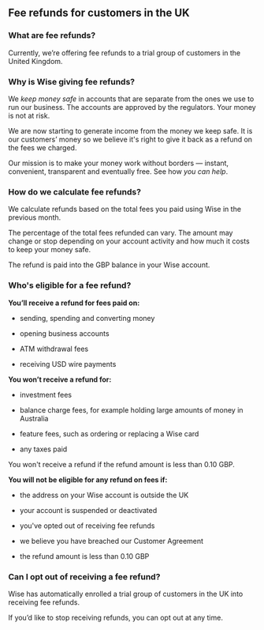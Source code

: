 ## Fee refunds for customers in the UK  
###  **What are fee refunds?**

Currently, we’re offering fee refunds to a trial group of customers in the United Kingdom.

###  **Why is Wise giving fee refunds?**

We _keep money safe_ in accounts that are separate from the ones we use to run our business. The accounts are approved by the regulators. Your money is not at risk. 

We are now starting to generate income from the money we keep safe. It is our customers’ money so we believe it's right to give it back as a refund on the fees we charged.

Our mission is to make your money work without borders — instant, convenient, transparent and eventually free. See how _you can help_.

###  **How do we calculate fee refunds?**

We calculate refunds based on the total fees you paid using Wise in the previous month. 

The percentage of the total fees refunded can vary. The amount may change or stop depending on your account activity and how much it costs to keep your money safe.

The refund is paid into the GBP balance in your Wise account. 

### **Who's eligible for a fee refund?**

 **You’ll receive a refund for fees paid on:**

  * sending, spending and converting money

  * opening business accounts

  * ATM withdrawal fees

  * receiving USD wire payments




 **You won’t receive a refund for:**

  * investment fees

  * balance charge fees, for example holding large amounts of money in Australia

  * feature fees, such as ordering or replacing a Wise card

  * any taxes paid




You won't receive a refund if the refund amount is less than 0.10 GBP.

 **You will not be eligible for any refund on fees if:**

  * the address on your Wise account is outside the UK

  * your account is suspended or deactivated

  * you've opted out of receiving fee refunds

  * we believe you have breached our Customer Agreement

  * the refund amount is less than 0.10 GBP




###  **Can I opt out of receiving a fee refund?**

Wise has automatically enrolled a trial group of customers in the UK into receiving fee refunds.

If you’d like to stop receiving refunds, you can opt out at any time.